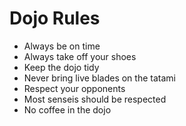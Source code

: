 Dojo Rules
==========
* Always be on time
* Always take off your shoes
* Keep the dojo tidy
* Never bring live blades on the tatami
* Respect your opponents
* Most senseis should be respected
* No coffee in the dojo
